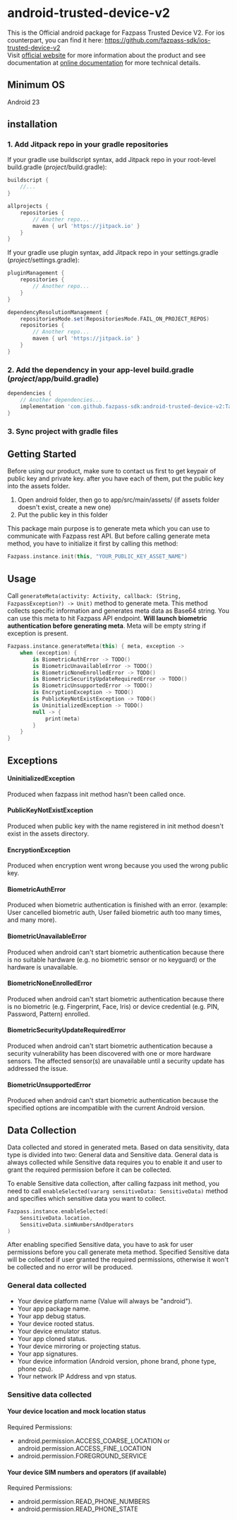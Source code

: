 # android-trusted-device-v2

This is the Official android package for Fazpass Trusted Device V2.
For ios counterpart, you can find it here: https://github.com/fazpass-sdk/ios-trusted-device-v2 <br>
Visit [official website](https://fazpass.com) for more information about the product and see documentation at [online documentation](https://doc.fazpass.com) for more technical details.

## Minimum OS

Android 23

## installation

### 1. Add Jitpack repo in your gradle repositories

If your gradle use buildscript syntax, add Jitpack repo in your root-level build.gradle (*project*/build.gradle):
```gradle
buildscript {
	//...
}

allprojects {
	repositories {
		// Another repo...
		maven { url 'https://jitpack.io' }
	}
}
```
If your gradle use plugin syntax, add Jitpack repo in your settings.gradle (*project*/settings.gradle):
```gradle
pluginManagement {
    repositories {
        // Another repo...
    }
}

dependencyResolutionManagement {
    repositoriesMode.set(RepositoriesMode.FAIL_ON_PROJECT_REPOS)
    repositories {
        // Another repo...
        maven { url 'https://jitpack.io' }
    }
}
```

### 2. Add the dependency in your app-level build.gradle (*project*/app/build.gradle)

```gradle
dependencies {
	// Another dependencies...
	implementation 'com.github.fazpass-sdk:android-trusted-device-v2:Tag'
}
```

### 3. Sync project with gradle files

## Getting Started

Before using our product, make sure to contact us first to get keypair of public key and private key.
after you have each of them, put the public key into the assets folder.

1. Open android folder, then go to app/src/main/assets/ (if assets folder doesn't exist, create a new one)
2. Put the public key in this folder

This package main purpose is to generate meta which you can use to communicate with Fazpass rest API. But
before calling generate meta method, you have to initialize it first by calling this method:
```kotlin
Fazpass.instance.init(this, "YOUR_PUBLIC_KEY_ASSET_NAME")
```

## Usage

Call `generateMeta(activity: Activity, callback: (String, FazpassException?) -> Unit)` method to generate meta. This method
collects specific information and generates meta data as Base64 string.
You can use this meta to hit Fazpass API endpoint. **Will launch biometric authentication before
generating meta**. Meta will be empty string if exception is present.
```kotlin
Fazpass.instance.generateMeta(this) { meta, exception ->
    when (exception) {
        is BiometricAuthError -> TODO()
        is BiometricUnavailableError -> TODO()
        is BiometricNoneEnrolledError -> TODO()
        is BiometricSecurityUpdateRequiredError -> TODO()
        is BiometricUnsupportedError -> TODO()
        is EncryptionException -> TODO()
        is PublicKeyNotExistException -> TODO()
        is UninitializedException -> TODO()
        null -> { 
            print(meta) 
        }
    }
}
```

## Exceptions

#### UninitializedException

Produced when fazpass init method hasn't been called once.

#### PublicKeyNotExistException

Produced when public key with the name registered in init method doesn't exist in the assets directory.

#### EncryptionException

Produced when encryption went wrong because you used the wrong public key.

#### BiometricAuthError

Produced when biometric authentication is finished with an error. (example: User cancelled biometric auth, User failed biometric auth too many times, and many more).

#### BiometricUnavailableError

Produced when android can't start biometric authentication because there is no suitable hardware (e.g. no biometric sensor or no keyguard) or the hardware is unavailable.

#### BiometricNoneEnrolledError

Produced when android can't start biometric authentication because there is no biometric (e.g. Fingerprint, Face, Iris) or device credential (e.g. PIN, Password, Pattern) enrolled.

#### BiometricSecurityUpdateRequiredError

Produced when android can't start biometric authentication because a security vulnerability has been discovered with one or
more hardware sensors. The affected sensor(s) are unavailable until a security update has addressed the issue.

#### BiometricUnsupportedError

Produced when android can't start biometric authentication because the specified options are incompatible with the current Android version.

## Data Collection

Data collected and stored in generated meta. Based on data sensitivity, data type is divided into two: General data and Sensitive data.
General data is always collected while Sensitive data requires you to enable it and user to grant the required permission before it can be collected.

To enable Sensitive data collection, after calling fazpass init method, you need to call `enableSelected(vararg sensitiveData: SensitiveData)` method and
specifies which sensitive data you want to collect.
```kotlin
Fazpass.instance.enableSelected(
    SensitiveData.location,
    SensitiveData.simNumbersAndOperators
)
```
After enabling specified Sensitive data, you have to ask for user permissions before you call generate meta method. Specified Sensitive data will be collected
if user granted the required permissions, otherwise it won't be collected and no error will be produced.

### General data collected

* Your device platform name (Value will always be "android").
* Your app package name.
* Your app debug status.
* Your device rooted status.
* Your device emulator status.
* Your app cloned status.
* Your device mirroring or projecting status.
* Your app signatures.
* Your device information (Android version, phone brand, phone type, phone cpu).
* Your network IP Address and vpn status.

### Sensitive data collected

#### Your device location and mock location status

Required Permissions:
* android.permission.ACCESS_COARSE_LOCATION or android.permission.ACCESS_FINE_LOCATION
* android.permission.FOREGROUND_SERVICE

#### Your device SIM numbers and operators (if available)

Required Permissions:
* android.permission.READ_PHONE_NUMBERS
* android.permission.READ_PHONE_STATE
